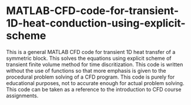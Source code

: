 # MATLAB-CFD-code-for-transient-1D-heat-conduction-using-explicit-scheme
This is a general MATLAB CFD code for transient 1D heat transfer of a symmetric block. This solves the equations using explicit scheme of transient finite volume method for time discritization. This code is written without the use of functions so that more emphasis is given to the procedural problem solving of a CFD program. This code is purely for educational purposes, not to accurate enough for actual problem solving. This code can be taken as a reference to the introduction to CFD course assignments.
